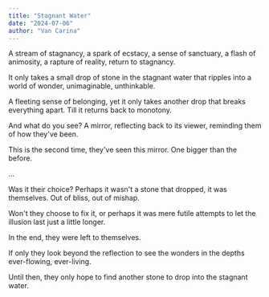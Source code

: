 ```yaml
---
title: "Stagnant Water"
date: "2024-07-06"
author: "Van Carina"
---
```


A stream of stagnancy, a spark of ecstacy, a sense of sanctuary, a flash of animosity, a rapture of reality, return to stagnancy.

It only takes a small drop of stone in the stagnant water that ripples into a world of wonder, unimaginable, unthinkable.

A fleeting sense of belonging, yet it only takes another drop that breaks everything apart. Till it returns back to monotony.

And what do you see? A mirror, reflecting back to its viewer, reminding them of how they've been.

This is the second time, they've seen this mirror. One bigger than the before.

...

Was it their choice? Perhaps it wasn't a stone that dropped, it was themselves. Out of bliss, out of mishap.

Won't they choose to fix it, or perhaps it was mere futile attempts to let the illusion last just a little longer.

In the end, they were left to themselves.

If only they look beyond the reflection to see the wonders in the depths ever-flowing, ever-living.

Until then, they only hope to find another stone to drop into the stagnant water.
